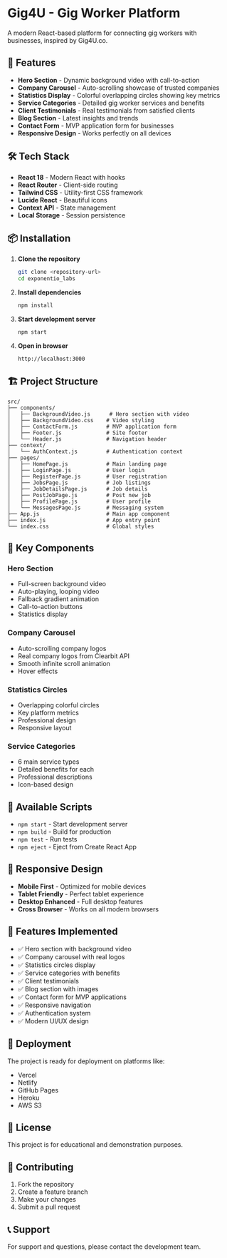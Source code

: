 # Gig4U - Gig Worker Platform

A modern React-based platform for connecting gig workers with businesses, inspired by Gig4U.co.

## 🚀 Features

- **Hero Section** - Dynamic background video with call-to-action
- **Company Carousel** - Auto-scrolling showcase of trusted companies
- **Statistics Display** - Colorful overlapping circles showing key metrics
- **Service Categories** - Detailed gig worker services and benefits
- **Client Testimonials** - Real testimonials from satisfied clients
- **Blog Section** - Latest insights and trends
- **Contact Form** - MVP application form for businesses
- **Responsive Design** - Works perfectly on all devices

## 🛠️ Tech Stack

- **React 18** - Modern React with hooks
- **React Router** - Client-side routing
- **Tailwind CSS** - Utility-first CSS framework
- **Lucide React** - Beautiful icons
- **Context API** - State management
- **Local Storage** - Session persistence

## 📦 Installation

1. **Clone the repository**
   ```bash
   git clone <repository-url>
   cd exponentio_labs
   ```

2. **Install dependencies**
   ```bash
   npm install
   ```

3. **Start development server**
   ```bash
   npm start
   ```

4. **Open in browser**
   ```
   http://localhost:3000
   ```

## 🏗️ Project Structure

```
src/
├── components/
│   ├── BackgroundVideo.js      # Hero section with video
│   ├── BackgroundVideo.css    # Video styling
│   ├── ContactForm.js         # MVP application form
│   ├── Footer.js              # Site footer
│   └── Header.js              # Navigation header
├── context/
│   └── AuthContext.js         # Authentication context
├── pages/
│   ├── HomePage.js            # Main landing page
│   ├── LoginPage.js           # User login
│   ├── RegisterPage.js        # User registration
│   ├── JobsPage.js            # Job listings
│   ├── JobDetailsPage.js      # Job details
│   ├── PostJobPage.js         # Post new job
│   ├── ProfilePage.js         # User profile
│   └── MessagesPage.js        # Messaging system
├── App.js                     # Main app component
├── index.js                   # App entry point
└── index.css                  # Global styles
```

## 🎨 Key Components

### Hero Section
- Full-screen background video
- Auto-playing, looping video
- Fallback gradient animation
- Call-to-action buttons
- Statistics display

### Company Carousel
- Auto-scrolling company logos
- Real company logos from Clearbit API
- Smooth infinite scroll animation
- Hover effects

### Statistics Circles
- Overlapping colorful circles
- Key platform metrics
- Professional design
- Responsive layout

### Service Categories
- 6 main service types
- Detailed benefits for each
- Professional descriptions
- Icon-based design

## 🔧 Available Scripts

- `npm start` - Start development server
- `npm build` - Build for production
- `npm test` - Run tests
- `npm eject` - Eject from Create React App

## 📱 Responsive Design

- **Mobile First** - Optimized for mobile devices
- **Tablet Friendly** - Perfect tablet experience
- **Desktop Enhanced** - Full desktop features
- **Cross Browser** - Works on all modern browsers

## 🎯 Features Implemented

- ✅ Hero section with background video
- ✅ Company carousel with real logos
- ✅ Statistics circles display
- ✅ Service categories with benefits
- ✅ Client testimonials
- ✅ Blog section with images
- ✅ Contact form for MVP applications
- ✅ Responsive navigation
- ✅ Authentication system
- ✅ Modern UI/UX design

## 🚀 Deployment

The project is ready for deployment on platforms like:
- Vercel
- Netlify
- GitHub Pages
- Heroku
- AWS S3

## 📄 License

This project is for educational and demonstration purposes.

## 🤝 Contributing

1. Fork the repository
2. Create a feature branch
3. Make your changes
4. Submit a pull request

## 📞 Support

For support and questions, please contact the development team.